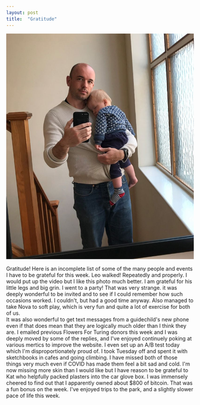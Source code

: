 ```yaml
---
layout: post
title:  "Gratitude"
--- 
```


<IMG SRC="/assets/images/2021-05-26-grat.jpg">


Gratitude! 
Here is an incomplete list of some of the many people and events I have to be grateful for this week. 
Leo walked! Repeatedly and properly. I would put up the video but I like this photo much better.  I am grateful for his little legs and big grin. 
I went to a party! That was very strange. it was deeply wonderful to be invited and to see if I could remember how such occasions worked. I couldn't, but had a good time anyway.    Also managed to take Nova to soft play, which is very fun and quite a lot of exercise for both of us.  
It was also wonderful to get text messages from a guidechild's new phone even if that does mean that they are logically much older than I think they are. 
I emailed previous Flowers For Turing donors this week and I was deeply moved by some of the replies, and I've enjoyed continuely poking at various mertics to improve the website. I even set up an A/B test today which I'm disproportionately proud of. 
I took Tuesday off and spent it with sketchbooks in cafes and going climbing. I have missed both of those things very much even if COVID has made them feel a bit sad and cold.   I'm now missing more skin than I would like but I have reason to be grateful to Kat who helpfully packed plasters into the car glove box. 
I was immensely cheered to find out that I apparently owned about $800 of bitcoin.  That was a fun bonus on the week. 
I've enjoyed trips to the park, and a slightly slower pace of life this week. 

